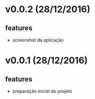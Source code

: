 v0.0.2 (28/12/2016)
===================
## features
- screenshot da aplicação

v0.0.1 (28/12/2016)
===================
## features
- preparação inicial do projeto

